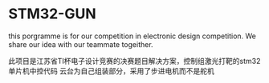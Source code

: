 # STM32-GUN
this porgramme is for our competition in electronic design competition. 
We share our idea with our teammate togeither.

此项目是江苏省TI杯电子设计竞赛的决赛题目解决方案，控制组激光打靶的stm32单片机中控代码
云台为自己组装部分，采用了步进电机而不是舵机
